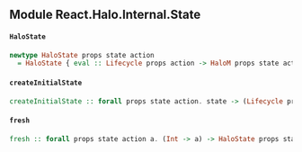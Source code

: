 ## Module React.Halo.Internal.State

#### `HaloState`

``` purescript
newtype HaloState props state action
  = HaloState { eval :: Lifecycle props action -> HaloM props state action Aff Unit, forks :: Ref (Map ForkId (Fiber Unit)), fresh :: Ref Int, props :: Ref props, render :: state -> Effect Unit, state :: Ref state, subscriptions :: Ref (Map SubscriptionId (Effect Unit)), unmounted :: Ref Boolean }
```

#### `createInitialState`

``` purescript
createInitialState :: forall props state action. state -> (Lifecycle props action -> HaloM props state action Aff Unit) -> (state -> Effect Unit) -> props -> Effect (HaloState props state action)
```

#### `fresh`

``` purescript
fresh :: forall props state action a. (Int -> a) -> HaloState props state action -> Effect a
```


